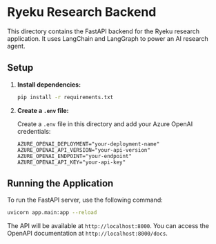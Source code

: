 # Ryeku Research Backend

This directory contains the FastAPI backend for the Ryeku research application. It uses LangChain and LangGraph to power an AI research agent.

## Setup

1.  **Install dependencies:**

    ```bash
    pip install -r requirements.txt
    ```

2.  **Create a `.env` file:**

    Create a `.env` file in this directory and add your Azure OpenAI credentials:

    ```
    AZURE_OPENAI_DEPLOYMENT="your-deployment-name"
    AZURE_OPENAI_API_VERSION="your-api-version"
    AZURE_OPENAI_ENDPOINT="your-endpoint"
    AZURE_OPENAI_API_KEY="your-api-key"
    ```

## Running the Application

To run the FastAPI server, use the following command:

```bash
uvicorn app.main:app --reload
```

The API will be available at `http://localhost:8000`. You can access the OpenAPI documentation at `http://localhost:8000/docs`. 